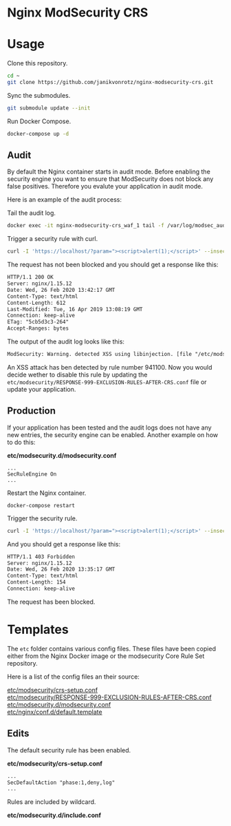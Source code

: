 
# Nginx ModSecurity CRS



# Usage

Clone this repository.

```bash
cd ~
git clone https://github.com/janikvonrotz/nginx-modsecurity-crs.git
```

Sync the submodules.

```bash
git submodule update --init
```

Run Docker Compose.

```bash
docker-compose up -d
```

## Audit

By default the Nginx container starts in audit mode. Before enabling the security engine you want to ensure that ModSecurity does not block any false positives. Therefore you evalute your application in audit mode.

Here is an example of the audit process:

Tail the audit log.

```bash
docker exec -it nginx-modsecurity-crs_waf_1 tail -f /var/log/modsec_audit.log
```

Trigger a security rule with curl.

```bash
curl -I 'https://localhost/?param="><script>alert(1);</script>' --insecure
```

The request has not been blocked and you should get a response like this:


```html
HTTP/1.1 200 OK
Server: nginx/1.15.12
Date: Wed, 26 Feb 2020 13:42:17 GMT
Content-Type: text/html
Content-Length: 612
Last-Modified: Tue, 16 Apr 2019 13:08:19 GMT
Connection: keep-alive
ETag: "5cb5d3c3-264"
Accept-Ranges: bytes
```

The output of the audit log looks like this:

```txt
ModSecurity: Warning. detected XSS using libinjection. [file "/etc/modsecurity/crs/rules/REQUEST-941-APPLICATION-ATTACK-XSS.conf"] [line "37"] [id "941100"] [rev ""] [msg "XSS Attack Detected via libinjection"] [data "Matched Data: XSS data found within ARGS:param: "><script>alert(1);</script>"] [severity "2"] [ver "OWASP_CRS/3.2.0"] [maturity "0"] [accuracy "0"] [tag "application-multi"] [tag "language-multi"] [tag "platform-multi"] [tag "attack-xss"] [tag "OWASP_CRS"] [tag "OWASP_CRS/WEB_ATTACK/XSS"] [tag "WASCTC/WASC-8"] [tag "WASCTC/WASC-22"] [tag "OWASP_TOP_10/A3"] [tag "OWASP_AppSensor/IE1"] [tag "CAPEC-242"] [hostname "172.22.0.1"] [uri "/"] [unique_id "158272291834.052399"] [ref "v12,28t:utf8toUnicode,t:urlDecodeUni,t:htmlEntityDecode,t:jsDecode,t:cssDecode,t:removeNulls"]
```

An XSS attack has ben detected by rule number 941100. Now you would decide wether to disable this rule by updating the `etc/modsecurity/RESPONSE-999-EXCLUSION-RULES-AFTER-CRS.conf` file or update your application.

## Production

If your application has been tested and the audit logs does not have any new entries, the security engine can be enabled. Another example on how to do this:

**etc/modsecurity.d/modsecurity.conf**

```
...
SecRuleEngine On
...
```

Restart the Nginx container.

```
docker-compose restart
```

Trigger the security rule.

```bash
curl -I 'https://localhost/?param="><script>alert(1);</script>' --insecure
```

And you should get a response like this:

```html
HTTP/1.1 403 Forbidden
Server: nginx/1.15.12
Date: Wed, 26 Feb 2020 13:35:17 GMT
Content-Type: text/html
Content-Length: 154
Connection: keep-alive
```

The request has been blocked.

# Templates

The `etc` folder contains various config files. These files have been copied either from the Nginx Docker image or the modsecurity Core Rule Set repository.

Here is a list of the config files an their source:

[etc/modsecurity/crs-setup.conf](https://github.com/SpiderLabs/owasp-modsecurity-crs/blob/v3.3/dev/crs-setup.conf.example)  
[etc/modsecurity/RESPONSE-999-EXCLUSION-RULES-AFTER-CRS.conf](https://github.com/SpiderLabs/owasp-modsecurity-crs/blob/v3.3/dev/rules/REQUEST-900-EXCLUSION-RULES-BEFORE-CRS.conf.example)  
[etc/modsecurity.d/modsecurity.conf](https://github.com/SpiderLabs/ModSecurity/blob/v3/master/modsecurity.conf-recommended)  
[etc/nginx/conf.d/default.template](https://github.com/CRS-support/modsecurity-docker/blob/v3/nginx-nginx/Dockerfile)  

## Edits

The default security rule has been enabled.

**etc/modsecurity/crs-setup.conf**

```txt
...
SecDefaultAction "phase:1,deny,log"
...
```

Rules are included by wildcard.

**etc/modsecurity.d/include.conf**